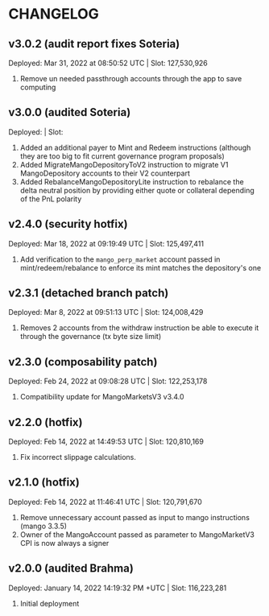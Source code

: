 # CHANGELOG

## v3.0.2 (audit report fixes Soteria)

Deployed: Mar 31, 2022 at 08:50:52 UTC | Slot: 127,530,926

1. Remove un needed passthrough accounts through the app to save computing

## v3.0.0 (audited Soteria)

Deployed: | Slot:

1. Added an additional payer to Mint and Redeem instructions (although they are too big to fit current governance program proposals)
2. Added MigrateMangoDepositoryToV2 instruction to migrate V1 MangoDepository accounts to their V2 counterpart
3. Added RebalanceMangoDepositoryLite instruction to rebalance the delta neutral position by providing either quote or collateral depending of the PnL polarity

## v2.4.0 (security hotfix)

Deployed: Mar 18, 2022 at 09:19:49 UTC | Slot: 125,497,411

1. Add verification to the `mango_perp_market` account passed in mint/redeem/rebalance to enforce its mint matches the depository's one

## v2.3.1 (detached branch patch)

Deployed: Mar 8, 2022 at 09:51:13 UTC | Slot: 124,008,429

1. Removes 2 accounts from the withdraw instruction be able to execute it through the governance (tx byte size limit)

## v2.3.0 (composability patch)

Deployed: Feb 24, 2022 at 09:08:28 UTC | Slot: 122,253,178

1. Compatibility update for MangoMarketsV3 v3.4.0

## v2.2.0 (hotfix)

Deployed: Feb 14, 2022 at 14:49:53 UTC | Slot: 120,810,169

1. Fix incorrect slippage calculations.

## v2.1.0 (hotfix)

Deployed: Feb 14, 2022 at 11:46:41 UTC | Slot: 120,791,670

1. Remove unnecessary account passed as input to mango instructions (mango 3.3.5)
2. Owner of the MangoAccount passed as parameter to MangoMarketV3 CPI is now always a signer

## v2.0.0 (audited Brahma)

Deployed: January 14, 2022 14:19:32 PM +UTC | Slot: 116,223,281

1. Initial deployment
